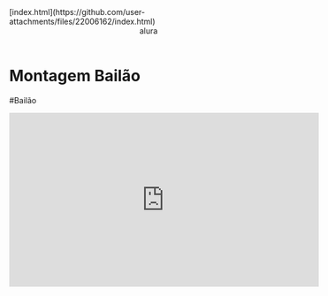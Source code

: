 <head>
  <link rel="stylesheet" href="styles.css" />
  <titulo></titulo>
</head>
[index.html](https://github.com/user-attachments/files/22006162/index.html)
<body>

<header>alura</header>


<h1>Montagem Bailão</h1>
<P>#Bailão</P>



<iframe width="560" height="315" src="https://www.youtube.com/embed/B9KFb_fmvV8?si=rrL7cA2WMNhlU302" title="YouTube video player" frameborder="0" allow="accelerometer; autoplay; clipboard-write; encrypted-media; gyroscope; picture-in-picture; web-share" referrerpolicy="strict-origin-when-cross-origin" allowfullscreen></iframe>



</body>

